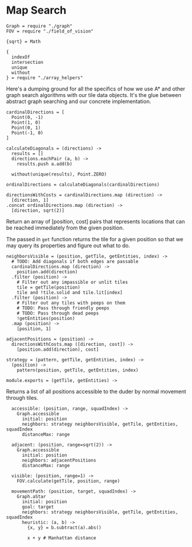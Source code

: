 Map Search
==========

    Graph = require "./graph"
    FOV = require "./field_of_vision"

    {sqrt} = Math

    {
      indexOf
      intersection
      unique
      without
    } = require "./array_helpers"

Here's a dumping ground for all the specifics of how we use A* and other graph
search algorithms with our tile data objects. It's the glue between
abstract graph searching and our concrete implementation.

    cardinalDirections = [
      Point(0, -1)
      Point(1, 0)
      Point(0, 1)
      Point(-1, 0)
    ]

    calculateDiagonals = (directions) ->
      results = []
      directions.eachPair (a, b) ->
        results.push a.add(b)

      without(unique(results), Point.ZERO)

    ordinalDirections = calculateDiagonals(cardinalDirections)

    directionsWithCosts = cardinalDirections.map (direction) ->
      [direction, 1]
    .concat ordinalDirections.map (direction) ->
      [direction, sqrt(2)]

Return an array of [position, cost] pairs that represents locations that can
be reached immediately from the given position.

The passed in `get` function returns the tile for a given position so that we
may query its properties and figure out what to do.

    neighborsVisible = (position, getTile, getEntities, index) ->
      # TODO: Add diagonals if both edges are passable
      cardinalDirections.map (direction) ->
        position.add(direction)
      .filter (position) ->
        # Filter out any impassible or unlit tiles
        tile = getTile(position)
        tile and !tile.solid and tile.lit[index]
      .filter (position) ->
        # Filter out any tiles with peeps on them
        # TODO: Pass through friendly peeps
        # TODO: Pass through dead peeps
        !getEntities(position)
      .map (position) ->
        [position, 1]

    adjacentPositions = (position) ->
      directionsWithCosts.map ([direction, cost]) ->
        [position.add(direction), cost]

    strategy = (pattern, getTile, getEntities, index) ->
      (position) ->
        pattern(position, getTile, getEntities, index)

    module.exports = (getTile, getEntities) ->

Returns a list of all positions accessible to the duder by normal movement
through tiles.

      accessible: (position, range, squadIndex) ->
        Graph.accessible
          initial: position
          neighbors: strategy neighborsVisible, getTile, getEntities, squadIndex
          distanceMax: range

      adjacent: (position, range=sqrt(2)) ->
        Graph.accessible
          initial: position
          neighbors: adjacentPositions
          distanceMax: range

      visible: (position, range=1) ->
        FOV.calculate(getTile, position, range)

      movementPath: (position, target, squadIndex) ->
        Graph.aStar
          initial: position
          goal: target
          neighbors: strategy neighborsVisible, getTile, getEntities, squadIndex
          heuristic: (a, b) ->
            {x, y} = b.subtract(a).abs()

            x + y # Manhattan distance

